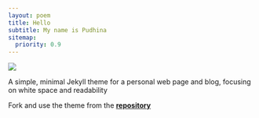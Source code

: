 ```yaml
---
layout: poem
title: Hello
subtitle: My name is Pudhina
sitemap:
  priority: 0.9
---
```


<img src="{{ '/assets/img/pudhina.jpg' | prepend: site.baseurl }}" id="about-img">

<div id="describe-text">
	<p>A simple, minimal Jekyll theme for a personal web page and blog, focusing on white space and readability</p>
	<p>Fork and use the theme from the <strong> <a href="https://github.com/knhash/Pudhina"> repository</a> </strong></p>
</div>
